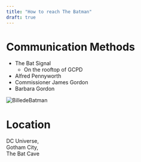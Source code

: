 ```yaml
---
title: "How to reach The Batman"
draft: true
---
```

# Communication Methods

* The Bat Signal
    * On the rooftop of GCPD
* Alfred Pennyworth
* Commissioner James Gordon
* Barbara Gordon

![BilledeBatman](../batsignal.jpg)
# Location

DC Universe, <br>
Gotham City, <br>
The Bat Cave